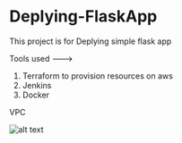 # Deplying-FlaskApp
This project is for Deplying simple flask app 

Tools used --->

1) Terraform to provision resources on aws
2) Jenkins
3) Docker


VPC

![alt text]([https://github.com/[username]/[reponame]/blob/[branch]/image.jpg](https://github.com/esraasoror22/Deplying-FlaskApp/blob/main/screenshot/vpc.png)?raw=true)


